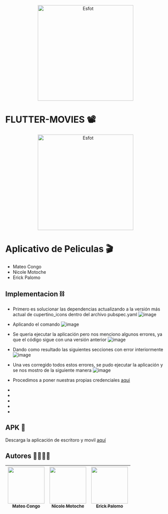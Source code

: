 <div>
<p align='center'>
<img src="https://github.com/Einarr07/Flutter_movies/assets/85316345/e9130078-6e67-461b-b8c7-f09d3b2f32b9" alt="Esfot" width="300px">
</p>
</div>

  # FLUTTER-MOVIES 📽️
<div>
<p align='center'>
<img src="https://esfot.epn.edu.ec/images/headers/logo_esfot_buho.png" alt="Esfot" width="300px">
</p>
</div>

# Aplicativo de Peliculas 🎬
- Mateo Congo
- Nicole Motoche
- Erick Palomo

## Implementacion ⛓️
- Primero es solucionar las dependencias actualizando a la versión más actual de cupertino_icons dentro del archivo pubspec.yaml
![image](https://github.com/Einarr07/Flutter_movies/assets/85316345/fab87bd0-6213-45ba-90c2-ba8eb20c9b8f)

- Aplicando el comando
![image](https://github.com/Einarr07/Flutter_movies/assets/85316345/8354147c-03ed-441e-b2e6-4615e4efd755)

- Se queria ejecutar la aplicación pero nos menciono algunos errores, ya que el código sigue con una versión anterior
![image](https://github.com/Einarr07/Flutter_movies/assets/85316345/ace217bb-5d1d-4b95-b885-7f485108f234)

- Dando como resultado las siguientes secciones con error interiormente
![image](https://github.com/Einarr07/Flutter_movies/assets/85316345/0284d0cf-486d-426a-8fcf-0a4c5210a152)

- Una ves corregido todos estos errores, se pudo ejecutar la aplicación y se nos mostro de la siguiente manera
![image](https://github.com/Einarr07/Flutter_movies/assets/85316345/dbb64f9f-7129-4d46-adee-33d5377d47f0)

- Procedimos a poner nuestras propias credenciales [aqui](https://www.themoviedb.org/)

- 
- 
- 
- 
- 


## APK 📲
Descarga la aplicación de escritoro y movil [aquí](https://drive.google.com/drive/folders/10zT9RwDqEcHw0_5mDcFqOnwiko7HuDay)


## Autores 🫱🏼‍🫲🏽

| [<img src="https://avatars.githubusercontent.com/u/96399138?v=4" width=115><br><sub>Mateo Congo</sub>](https://github.com/Einarr07) |  [<img src="https://avatars.githubusercontent.com/u/85316345?v=4" width=115><br><sub>Nicole Motoche</sub>](https://github.com/nicolemotoche29) |  [<img src="https://avatars.githubusercontent.com/u/75103508?v=4" width=115><br><sub>Erick Palomo</sub>](https://github.com/erick200011) |
| :---: | :---: | :---: |
